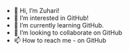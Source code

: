 - 👋 Hi, I’m Zuhari!
- 👀 I’m interested in GitHub!
- 🌱 I’m currently learning GitHub.
- 💞️ I’m looking to collaborate on GitHub
- 📫 How to reach me - on GitHub

